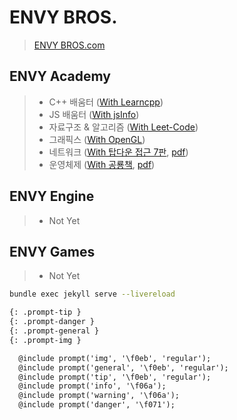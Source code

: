 # ENVY BROS.
> [ENVY BROS.com](https://www.envybros.com/)

## ENVY Academy
> - C++ 배움터 ([With Learncpp](https://www.learncpp.com/))
> - JS 배움터 ([With jsInfo](https://javascript.info/))
> - 자료구조 & 알고리즘 ([With Leet-Code](https://leetcode.com/explore/learn/))
> - 그래픽스 ([With OpenGL](https://learnopengl.com/))
> - 네트워크 ([With 탑다운 접근 7판](https://gaia.cs.umass.edu/kurose_ross/ppt.php), [pdf](https://www.ucg.ac.me/skladiste/blog_44233/objava_64433/fajlovi/Computer%20Networking%20_%20A%20Top%20Down%20Approach,%207th,%20converted.pdf))
> - 운영체제 ([With 공룡책](https://os-book.com/OS10/slide-dir/index.html), [pdf](https://os.ecci.ucr.ac.cr/slides/Abraham-Silberschatz-Operating-System-Concepts-10th-2018.pdf))

## ENVY Engine
> - Not Yet

## ENVY Games
> - Not Yet

```bash
bundle exec jekyll serve --livereload
```

```md
{: .prompt-tip }
{: .prompt-danger }
{: .prompt-general }
{: .prompt-img }

  @include prompt('img', '\f0eb', 'regular');
  @include prompt('general', '\f0eb', 'regular');
  @include prompt('tip', '\f0eb', 'regular');
  @include prompt('info', '\f06a');
  @include prompt('warning', '\f06a');
  @include prompt('danger', '\f071');
```
